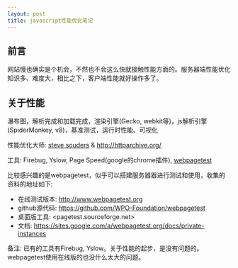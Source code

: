 ```yaml
---
layout: post
title: javascript性能优化笔记
---
```


## 前言

网站慢也确实是个机会，不然也不会这么快就接触性能方面的。服务器端性能优化知识多、难度大，相比之下，客户端性能就好操作多了。

## 关于性能

瀑布图，解析完成和加载完成，渲染引擎(Gecko, webkit等)，js解析引擎(SpiderMonkey, v8)，基准测试，运行时性能、可视化

性能优化大师: [steve souders](http://stevesouders.com/) & <http://httparchive.org/>

工具: Firebug, Yslow, Page Speed(google的chrome插件), [webpagetest](http://www.webpagetest.org) 

比较感兴趣的是webpagetest，似乎可以搭建服务器器进行测试和使用，收集的资料的地址如下: 

* 在线测试版本: <http://www.webpagetest.org>
* github源代码: <https://github.com/WPO-Foundation/webpagetest>
* 桌面版工具: <pagetest.sourceforge.net>
* 文档: <https://sites.google.com/a/webpagetest.org/docs/private-instances>

备注: 已有的工具有Firebug, Yslow。关于性能的起步，是没有问题的。webpagetest使用在线版的也没什么太大的问题。
